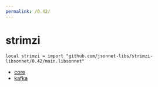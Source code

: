 ```yaml
---
permalink: /0.42/
---
```


# strimzi

```jsonnet
local strimzi = import "github.com/jsonnet-libs/strimzi-libsonnet/0.42/main.libsonnet"
```



* [core](core/index.md)
* [kafka](kafka/index.md)